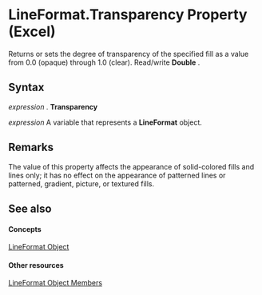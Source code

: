 
# LineFormat.Transparency Property (Excel)

Returns or sets the degree of transparency of the specified fill as a value from 0.0 (opaque) through 1.0 (clear). Read/write  **Double** .


## Syntax

 _expression_ . **Transparency**

 _expression_ A variable that represents a **LineFormat** object.


## Remarks

The value of this property affects the appearance of solid-colored fills and lines only; it has no effect on the appearance of patterned lines or patterned, gradient, picture, or textured fills.


## See also


#### Concepts


[LineFormat Object](13eca34b-adf7-ddd3-8c73-cc8b508c624a.md)
#### Other resources


[LineFormat Object Members](71bf3e3a-1ee5-b4a9-96bf-fbdb81e81e42.md)
